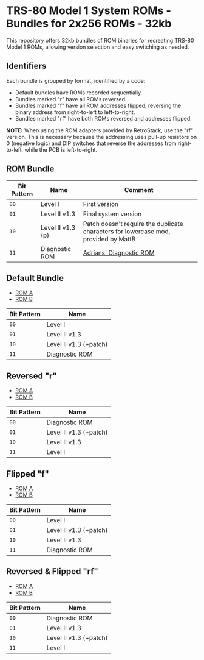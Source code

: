 # TRS-80 Model 1 System ROMs - Bundles for 2x256 ROMs - 32kb

This repository offers 32kb bundles of ROM binaries for recreating TRS-80 Model 1 ROMs, allowing version selection and easy switching as needed.

## Identifiers

Each bundle is grouped by format, identified by a code:

- Default bundles have ROMs recorded sequentially.
- Bundles marked "r" have all ROMs reversed.
- Bundles marked "f" have all ROM addresses flipped, reversing the binary address from right-to-left to left-to-right.
- Bundles marked "rf" have both ROMs reversed and addresses flipped.

**NOTE:** When using the ROM adapters provided by RetroStack, use the "rf" version. This is necessary because the addressing uses pull-up resistors on 0 (negative logic) and DIP switches that reverse the addresses from right-to-left, while the PCB is left-to-right.

## ROM Bundle

| Bit Pattern | Name              | Comment                                                                             |
| ----------- | ----------------- | ----------------------------------------------------------------------------------- |
| `00`        | Level I           | First version                                                                       |
| `01`        | Level II v1.3     | Final system version                                                                |
| `10`        | Level II v1.3 (p) | Patch doesn't require the duplicate characters for lowercase mod, provided by MattB |
| `11`        | Diagnostic ROM    | [Adrians' Diagnostic ROM](https://github.com/misterblack1/trs80-diagnosticrom)      |

## Default Bundle

- [ROM A](/rom_a_4.bin)
- [ROM B](/rom_b_4.bin)

| Bit Pattern | Name                   |
| ----------- | ---------------------- |
| `00`        | Level I                |
| `01`        | Level II v1.3          |
| `10`        | Level II v1.3 (+patch) |
| `11`        | Diagnostic ROM         |

## Reversed "r"

- [ROM A](/rom_a_4_r.bin)
- [ROM B](/rom_b_4_r.bin)

| Bit Pattern | Name                   |
| ----------- | ---------------------- |
| `00`        | Diagnostic ROM         |
| `01`        | Level II v1.3 (+patch) |
| `10`        | Level II v1.3          |
| `11`        | Level I                |

## Flipped "f"

- [ROM A](/rom_a_4_f.bin)
- [ROM B](/rom_b_4_f.bin)

| Bit Pattern | Name                   |
| ----------- | ---------------------- |
| `00`        | Level I                |
| `01`        | Level II v1.3 (+patch) |
| `10`        | Level II v1.3          |
| `11`        | Diagnostic ROM         |

## Reversed & Flipped "rf"

- [ROM A](/rom_a_4_rf.bin)
- [ROM B](/rom_b_4_rf.bin)

| Bit Pattern | Name                   |
| ----------- | ---------------------- |
| `00`        | Diagnostic ROM         |
| `01`        | Level II v1.3          |
| `10`        | Level II v1.3 (+patch) |
| `11`        | Level I                |
